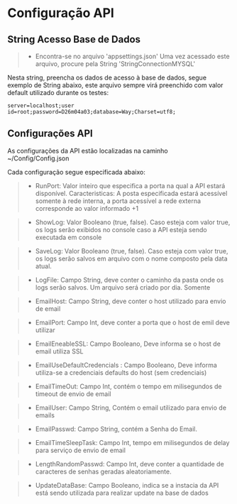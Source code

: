 # Configuração API

## String Acesso Base de Dados

> * Encontra-se no arquivo 'appsettings.json'
Uma vez acessado este arquivo, procure pela String 'StringConnectionMYSQL'

Nesta string, preencha os dados de acesso à base de dados, segue exemplo de String abaixo, este arquivo sempre virá preenchido com valor default utilizado durante os testes:

``` server=localhost;user id=root;password=D26m04a03;database=Way;Charset=utf8; ```

## Configurações API

As configurações da API estão localizadas na caminho ~/Config/Config.json

Cada configuração segue especificada abaixo:

> * RunPort: Valor inteiro que especifica a porta na qual a API estará disponível. Caracteristicas: A posta especificada estará acessível somente à rede interna, a porta acessível a rede externa corresponde ao valor informado +1

> * ShowLog: Valor Booleano (true, false). Caso esteja com valor true, os logs serão exibidos no console caso a API esteja sendo executada em console

> * SaveLog: Valor Booleano (true, false). Caso esteja com valor true, os logs serão salvos em arquivo com o nome composto pela data atual.

> * LogFile: Campo String, deve conter o caminho da pasta onde os logs serão salvos. Um arquivo será criado por dia. Somente 

> * EmailHost: Campo String, deve conter o host utilizado para envio de email

> * EmailPort: Campo Int, deve conter a porta que o host de emil deve utilizar

> * EmailEneableSSL: Campo Booleano, Deve informa se o host de email utiliza SSL

> * EmailUseDefaultCredencials : Campo Booleano, Deve informa utiliza-se a credenciais defaults do host (sem credenciais)

> * EmailTimeOut: Campo Int, contém o tempo em milisegundos de timeout de envio de email

> * EmailUser: Campo String, Contém o email utilizado para envio de emails

> * EmailPasswd: Campo String, contém a Senha do Email.

> * EmailTimeSleepTask: Campo Int, tempo em milisegundos de delay para serviço de envio de email

> * LengthRandomPasswd: Campo Int, deve conter a quantidade de caracteres de senhas geradas aleatoriamente.

> * UpdateDataBase: Campo Booleano, indica se a instacia da API está sendo utilizada para realizar update na base de dados
